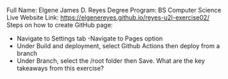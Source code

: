 Full Name: Elgene James D. Reyes
Degree Program: BS Computer Science
Live Website Link: https://elgenereyes.github.io/reyes-u2l-exercise02/
Steps on how to create GitHub page:
- Navigate to Settings tab
-Navigate to Pages option
- Under Build and deployment, select Github Actions then deploy from a branch
- Under Branch, select the /root folder then Save.
What are the key takeaways from this exercise?
